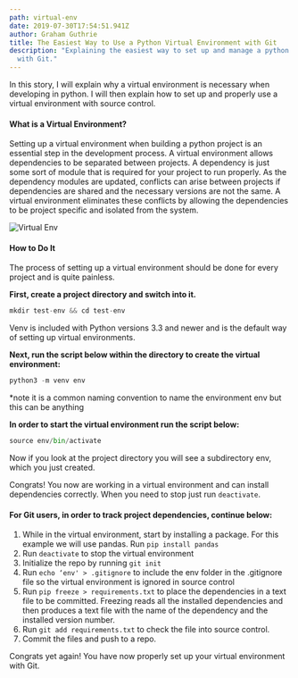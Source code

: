 ```yaml
---
path: virtual-env
date: 2019-07-30T17:54:51.941Z
author: Graham Guthrie
title: The Easiest Way to Use a Python Virtual Environment with Git
description: "Explaining the easiest way to set up and manage a python virtual environment
  with Git."
---
```


In this story, I will explain why a virtual environment is necessary when developing in python. I will then explain how to set up and properly use a virtual environment with source control.

#### What is a Virtual Environment?

Setting up a virtual environment when building a python project is an essential step in the development process. A virtual environment allows dependencies to be separated between projects. A dependency is just some sort of module that is required for your project to run properly. As the dependency modules are updated, conflicts can arise between projects if dependencies are shared and the necessary versions are not the same. A virtual environment eliminates these conflicts by allowing the dependencies to be project specific and isolated from the system.

![Virtual Env](/../assets/1*RPKFQIl3cxXFvZEXb8cGSA.png "Virtual Env")

#### How to Do It

The process of setting up a virtual environment should be done for every project and is quite painless.

**First, create a project directory and switch into it.**
```python
mkdir test-env && cd test-env
```

Venv is included with Python versions 3.3 and newer and is the default way of setting up virtual environments.

**Next, run the script below within the directory to create the virtual environment:**
```python
python3 -m venv env
```

\*note it is a common naming convention to name the environment env but this can be anything

**In order to start the virtual environment run the script below:**
```python
source env/bin/activate
```

Now if you look at the project directory you will see a subdirectory env, which you just created.

Congrats! You now are working in a virtual environment and can install dependencies correctly. When you need to stop just run `deactivate`.

#### **For Git users, in order to track project dependencies, continue below:**

1.  While in the virtual environment, start by installing a package. For this example we will use pandas. Run `pip install pandas`
2.  Run `deactivate` to stop the virtual environment
3.  Initialize the repo by running `git init`
4.  Run `echo ‘env' > .gitignore` to include the env folder in the .gitignore file so the virtual environment is ignored in source control
5.  Run `pip freeze > requirements.txt` to place the dependencies in a text file to be committed. Freezing reads all the installed dependencies and then produces a text file with the name of the dependency and the installed version number.
6.  Run `git add requirements.txt` to check the file into source control.
7.  Commit the files and push to a repo.

Congrats yet again! You have now properly set up your virtual environment with Git.
